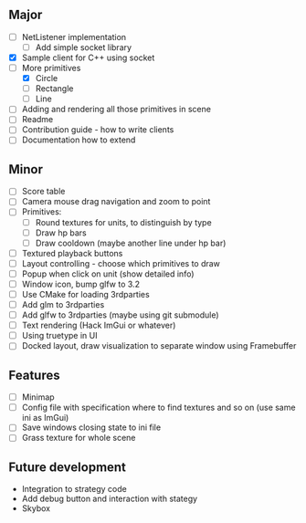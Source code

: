 ## Major 
 - [ ] NetListener implementation
    - [ ] Add simple socket library
 - [x] Sample client for C++ using socket
 - [ ] More primitives
    - [x] Circle
    - [ ] Rectangle
    - [ ] Line
 - [ ] Adding and rendering all those primitives in scene
 - [ ] Readme
 - [ ] Contribution guide - how to write clients
 - [ ] Documentation how to extend 
 
## Minor
 - [ ] Score table
 - [ ] Camera mouse drag navigation and zoom to point
 - [ ] Primitives:
     - [ ] Round textures for units, to distinguish by type
     - [ ] Draw hp bars
     - [ ] Draw cooldown (maybe another line under hp bar)
 - [ ] Textured playback buttons
 - [ ] Layout controlling - choose which primitives to draw
 - [ ] Popup when click on unit (show detailed info)
 - [ ] Window icon, bump glfw to 3.2
 - [ ] Use CMake for loading 3rdparties
 - [ ] Add glm to 3rdparties
 - [ ] Add glfw to 3rdparties (maybe using git submodule)
 - [ ] Text rendering (Hack ImGui or whatever)
 - [ ] Using truetype in UI
 - [ ] Docked layout, draw visualization to separate window using Framebuffer
 
## Features
 - [ ] Minimap
 - [ ] Config file with specification where to find textures and so on (use same ini as ImGui)
 - [ ] Save windows closing state to ini file
 - [ ] Grass texture for whole scene
 
## Future development
 - Integration to strategy code
 - Add debug button and interaction with stategy
 - Skybox
 
